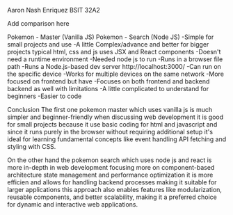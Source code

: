 Aaron Nash Enriquez
BSIT 32A2

Add comparison here

Pokemon - Master (Vanilla JS)			Pokemon - Search (Node JS)
-Simple for small projects and use		-A little Complex/advance and better for bigger projects
typical html, css and js  			uses JSX and React components
-Doesn't need a runtime environment		-Needed node js to run
-Runs in a browser file path			-Runs a Node.js-based dev server http://localhost:3000/
-Can run on the specific device			-Works for multiple devices on the same network
-More focused on frontend but have		-Focuses on both frontend and backend
backend as well with limitations		-A little complicated to understand for beginners
-Easier to code


Conclusion
The first one pokemon master which uses vanilla js is much simpler and beginner-friendly when discussing web development it is good for small projects because it use basic coding for html and javascript and since it runs purely in the browser without requiring additional setup it's ideal for learning fundamental concepts like event handling API fetching and styling with CSS.

On the other hand the pokemon search which uses node js and react is more in-depth in web development focusing more on component-based architecture state management and performance optimization it is more efficien and allows for handling backend processes making it suitable for larger applications this approach also enables features like modularization, reusable components, and better scalability, making it a preferred choice for dynamic and interactive web applications.

